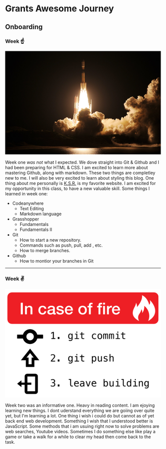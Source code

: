 # Grants Awesome Journey 
##  Onboarding 
### Week ☝️ 

![wedding](img/rocket.jpeg)



 Week one *was not* what I expected. We dove straight into Git & Github and I had been preparing for HTML & CSS. I am excited to learn more about mastering Github, along with markdown. These two things are completley new to me. I will also be very excited to learn about styling this blog. One thing about me personally is [K.S.R.](https://kentuckysportsradio.com) is my favorite website. I am excited for my opportunity in this class, to have a new valuable skill. Some things I learned in week one:
* Codeanywhere
  * Text Editing
  * Markdown language
* Grasshopper
  * Fundamentals
  * Fundamentals II
* Git
  * How to start a new repository.
  * Commands such as push, pull, add , etc.
  * How to merge branches.
* Github
  * How to montior your branches in Git

___
### Week ✌️

![damnit](img/fire.png)


Week two was an informative one. Heavy in reading content. I am ejoying learning new things.  I dont uderstand everything we are goiing over quite yet, but I'm learning a lot. One thing i wish i could do but cannot as of yet back end web development. Something I wish that I understood better is JavaScript. Some methods that i am usuing right now to solve problems are web searches, Youtube videos. Sometimes I do something else like play a game or take a walk for a while to clear my head then come back to the task.
  







